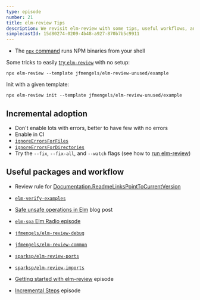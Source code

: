 ```yaml
---
type: episode
number: 21
title: elm-review Tips
description: We revisit elm-review with some tips, useful workflows, and helpful packages that have come out since our intro to elm-review episode.
simplecastId: 15d80274-0209-4b48-a927-870b7b5c9911
---
```


- The [`npx` command](https://nodejs.dev/learn/the-npx-nodejs-package-runner) runs NPM binaries from your shell

Some tricks to easily [try `elm-review`](https://github.com/jfmengels/elm-review#try-it-out) with no setup:

```shell
npx elm-review --template jfmengels/elm-review-unused/example
```

Init with a given template:

```shell
npx elm-review init --template jfmengels/elm-review-unused/example
```

## Incremental adoption

- Don't enable lots with errors, better to have few with no errors
- Enable in CI
- [`ignoreErrorsForFiles`](https://package.elm-lang.org/packages/jfmengels/elm-review/latest/Review-Rule#ignoreErrorsForFiles)
- [`ignoreErrorsForDirectories`](https://package.elm-lang.org/packages/jfmengels/elm-review/latest/Review-Rule#ignoreErrorsForDirectories)
- Try the `--fix`, `--fix-all`, and `--watch` flags (see how to [run elm-review](https://github.com/jfmengels/node-elm-review#run-a-review))

## Useful packages and workflow

- Review rule for [Documentation.ReadmeLinksPointToCurrentVersion](https://package.elm-lang.org/packages/jfmengels/elm-review-documentation/1.0.1/Documentation-ReadmeLinksPointToCurrentVersion)
- [`elm-verify-examples`](https://github.com/stoeffel/elm-verify-examples)
- [Safe unsafe operations in Elm](https://jfmengels.net/safe-unsafe-operations-in-elm/) blog post
- [`elm-spa` Elm Radio episode](https://elm-radio.com/episode/elm-spa)
- [`jfmengels/elm-review-debug`](https://package.elm-lang.org/packages/jfmengels/elm-review-debug/latest/)
- [`jfmengels/elm-review-common`](https://package.elm-lang.org/packages/jfmengels/elm-review-common/latest)

- [`sparksp/elm-review-ports`](https://package.elm-lang.org/packages/sparksp/elm-review-ports/latest/)
- [`sparksp/elm-review-imports`](https://package.elm-lang.org/packages/sparksp/elm-review-imports/latest/)
- [Getting started with elm-review](https://elm-radio.com/episode/getting-started-with-elm-review) episode
- [Incremental Steps](https://elm-radio.com/episode/incremental-steps) episode

